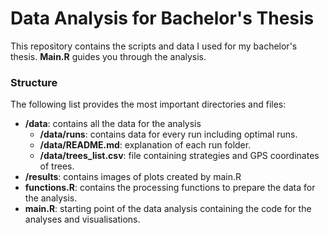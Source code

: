 # Data Analysis for Bachelor's Thesis
This repository contains the scripts and data I used for my bachelor's thesis. **Main.R** guides you through the analysis.

### Structure
The following list provides the most important directories and files:

- **/data**: contains all the data for the analysis
  - **/data/runs**: contains data for every run including optimal runs.
  - **/data/README.md**: explanation of each run folder.
  - **/data/trees_list.csv**: file containing strategies and GPS coordinates of trees.
- **/results**: contains images of plots created by main.R
- **functions.R**: contains the processing functions to prepare the data for the analysis.
- **main.R**: starting point of the data analysis containing the code for the analyses and visualisations.

